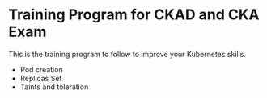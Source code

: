# Training Program for CKAD and CKA Exam

This is the training program to follow to improve your Kubernetes skills.

- Pod creation
- Replicas Set
- Taints and toleration
